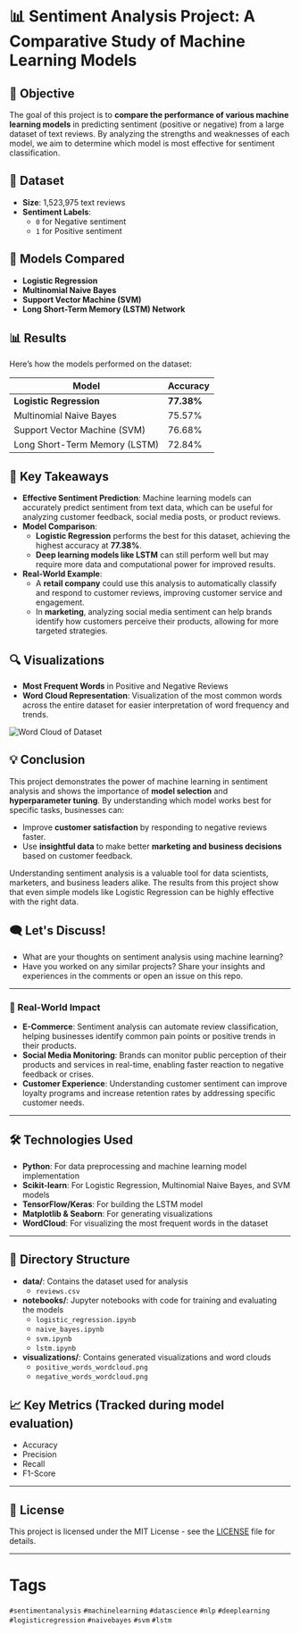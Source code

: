 # 📊 Sentiment Analysis Project: A Comparative Study of Machine Learning Models

## 🚀 Objective
The goal of this project is to **compare the performance of various machine learning models** in predicting sentiment (positive or negative) from a large dataset of text reviews. By analyzing the strengths and weaknesses of each model, we aim to determine which model is most effective for sentiment classification.

## 📁 Dataset
- **Size**: 1,523,975 text reviews
- **Sentiment Labels**: 
  - `0` for Negative sentiment
  - `1` for Positive sentiment

## 🧠 Models Compared
- **Logistic Regression**
- **Multinomial Naive Bayes**
- **Support Vector Machine (SVM)**
- **Long Short-Term Memory (LSTM) Network**

## 📊 Results
Here’s how the models performed on the dataset:

| Model                        | Accuracy     |
|-------------------------------|--------------|
| **Logistic Regression**        | **77.38%**   |
| Multinomial Naive Bayes        | 75.57%       |
| Support Vector Machine (SVM)   | 76.68%       |
| Long Short-Term Memory (LSTM)  | 72.84%       |

## 🎯 Key Takeaways
- **Effective Sentiment Prediction**: Machine learning models can accurately predict sentiment from text data, which can be useful for analyzing customer feedback, social media posts, or product reviews.
- **Model Comparison**: 
  - **Logistic Regression** performs the best for this dataset, achieving the highest accuracy at **77.38%**.
  - **Deep learning models like LSTM** can still perform well but may require more data and computational power for improved results.
- **Real-World Example**: 
  - A **retail company** could use this analysis to automatically classify and respond to customer reviews, improving customer service and engagement.
  - In **marketing**, analyzing social media sentiment can help brands identify how customers perceive their products, allowing for more targeted strategies.

## 🔍 Visualizations
- **Most Frequent Words** in Positive and Negative Reviews
- **Word Cloud Representation**: Visualization of the most common words across the entire dataset for easier interpretation of word frequency and trends.

![Word Cloud of Dataset](path-to-your-wordcloud-image.png) 

## 💡 Conclusion
This project demonstrates the power of machine learning in sentiment analysis and shows the importance of **model selection** and **hyperparameter tuning**. By understanding which model works best for specific tasks, businesses can:
- Improve **customer satisfaction** by responding to negative reviews faster.
- Use **insightful data** to make better **marketing and business decisions** based on customer feedback.
  
Understanding sentiment analysis is a valuable tool for data scientists, marketers, and business leaders alike. The results from this project show that even simple models like Logistic Regression can be highly effective with the right data.

## 🗨️ Let's Discuss!
- What are your thoughts on sentiment analysis using machine learning?
- Have you worked on any similar projects? Share your insights and experiences in the comments or open an issue on this repo.

---

### 🚀 Real-World Impact
- **E-Commerce**: Sentiment analysis can automate review classification, helping businesses identify common pain points or positive trends in their products.
- **Social Media Monitoring**: Brands can monitor public perception of their products and services in real-time, enabling faster reaction to negative feedback or crises.
- **Customer Experience**: Understanding customer sentiment can improve loyalty programs and increase retention rates by addressing specific customer needs.

---

## 🛠️ Technologies Used
- **Python**: For data preprocessing and machine learning model implementation
- **Scikit-learn**: For Logistic Regression, Multinomial Naive Bayes, and SVM models
- **TensorFlow/Keras**: For building the LSTM model
- **Matplotlib & Seaborn**: For generating visualizations
- **WordCloud**: For visualizing the most frequent words in the dataset

---

## 📂 Directory Structure
- **data/**: Contains the dataset used for analysis
  - `reviews.csv`
- **notebooks/**: Jupyter notebooks with code for training and evaluating the models
  - `logistic_regression.ipynb`
  - `naive_bayes.ipynb`
  - `svm.ipynb`
  - `lstm.ipynb`
- **visualizations/**: Contains generated visualizations and word clouds
  - `positive_words_wordcloud.png`
  - `negative_words_wordcloud.png`

## 📈 Key Metrics (Tracked during model evaluation)
- Accuracy
- Precision
- Recall
- F1-Score

---

## 📄 License
This project is licensed under the MIT License - see the [LICENSE](LICENSE) file for details.

---

# Tags
`#sentimentanalysis` `#machinelearning` `#datascience` `#nlp` `#deeplearning` `#logisticregression` `#naivebayes` `#svm` `#lstm`
